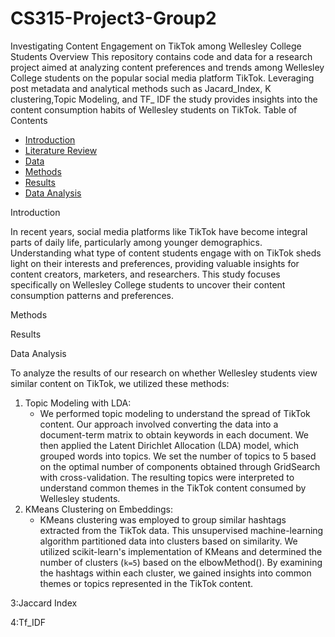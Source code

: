 # CS315-Project3-Group2
Investigating Content Engagement on  TikTok among Wellesley College Students
Overview
This repository contains code and data for a research project aimed at analyzing content preferences and trends among Wellesley College students on the popular social media platform TikTok. Leveraging post metadata and analytical methods such as Jacard_Index, K clustering,Topic Modeling, and TF_ IDF the study provides insights into the content consumption habits of Wellesley students on TikTok.
 Table of Contents

- [Introduction](introduction)
- [Literature Review](literature-review)
- [Data](data)
- [Methods](methods)
- [Results](results)
- [Data Analysis](data-analysis)

  
Introduction

In recent years, social media platforms like TikTok have become integral parts of daily life, particularly among younger demographics. Understanding what type of content students engage with on TikTok sheds light on their interests and preferences, providing valuable insights for content creators, marketers, and researchers. This study focuses specifically on Wellesley College students to uncover their content consumption patterns and preferences.


Methods
 
Results

Data Analysis

To analyze the results of our research on whether Wellesley students view similar content on TikTok, we utilized these methods:

1. Topic Modeling with LDA:
   - We performed topic modeling to understand the spread of TikTok content. Our approach involved converting the data into a document-term matrix to obtain keywords in each document. We then applied the Latent Dirichlet Allocation (LDA) model, which grouped words into topics. We set the number of topics to 5 based on the optimal number of components obtained through GridSearch with cross-validation. The resulting topics were interpreted to understand common themes in the TikTok content consumed by Wellesley students.
2. KMeans Clustering on Embeddings:
   - KMeans clustering was employed to group similar hashtags extracted from the TikTok data. This unsupervised machine-learning algorithm partitioned data into clusters based on similarity. We utilized scikit-learn's implementation of KMeans and determined the number of clusters (`k=5`) based on the elbowMethod(). By examining the hashtags within each cluster, we gained insights into common themes or topics represented in the TikTok content.
   
3:Jaccard Index

4:Tf_IDF


